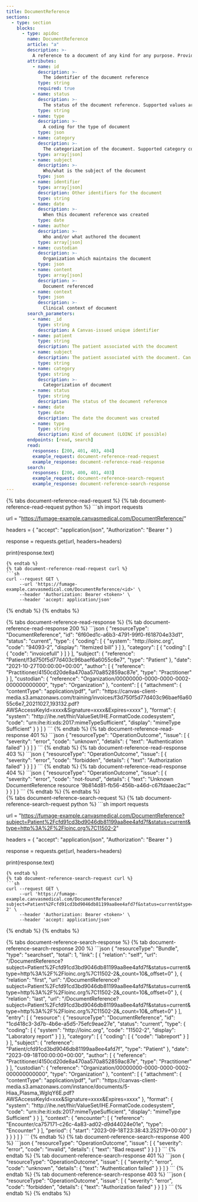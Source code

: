 ```yaml
---
title: DocumentReference
sections:
  - type: section
    blocks:
      - type: apidoc
        name: DocumentReference
        article: "a"
        description: >-
          A reference to a document of any kind for any purpose. Provides metadata about the document so that the document can be discovered and managed. The scope of a document is any seralized object with a mime-type, so includes formal patient centric documents (CDA), cliical notes, scanned paper, and non-patient specific documents like policy text.<br><br>PDFs are generated for lab reports, imaging reports and invoicing associated with a patient.
        attributes:
          - name: id
            description: >-
              The identifier of the document reference
            type: string
            required: true
          - name: status
            description: >-
              The status of the document reference. Supported values are: **current**, **superseded** and **entered-in-error**.
            type: string
          - name: type
            description: >-
              A coding for the type of document
            type: json
          - name: category
            description: >-
              The categorization of the document. Supported category codes are: **labreport**, **imagingreport**, **educationalmaterial** and **invoicefull**.
            type: array[json]
          - name: subject
            description: >-
              Who/what is the subject of the document
            type: json
          - name: identifier
            type: array[json]
            description: Other identifiers for the document
            type: string
          - name: date
            description: >-
              When this document reference was created
            type: date
          - name: author
            description: >-
              Who and/or what authored the document
            type: array[json]
          - name: custodian
            description: >-
              Organization which maintains the document
            type: json
          - name: content
            type: array[json]
            description: >-
              Document referenced
          - name: context
            type: json
            description: >-
              Clinical context of document
        search_parameters:
          - name: _id
            type: string
            description: A Canvas-issued unique identifier
          - name: patient
            type: string
            description: The patient associated with the document
          - name: subject
            description: The patient associated with the document. Can be used interchangeably with the patient parameter.
            type: string
          - name: category
            type: string
            description: >-
              Categorization of document
          - name: status
            type: string
            description: The status of the document reference
          - name: date
            type: date
            description: The date the document was created
          - name: type
            type: string
            description: Kind of document (LOINC if possible)
        endpoints: [read, search]
        read:
          responses: [200, 401, 403, 404]
          example_request: document-reference-read-request
          example_response: document-reference-read-response
        search:
          responses: [200, 400, 401, 403]
          example_request: document-reference-search-request
          example_response: document-reference-search-response
---
```

<div id="document-reference-read-request">
{% tabs document-reference-read-request %}
{% tab document-reference-read-request python %}
```sh
import requests

url = "https://fumage-example.canvasmedical.com/DocumentReference/<id>"

headers = {
    "accept": "application/json",
    "Authorization": "Bearer <token>"
}

response = requests.get(url, headers=headers)

print(response.text)
```
{% endtab %}
{% tab document-reference-read-request curl %}
```sh
curl --request GET \
     --url 'https://fumage-example.canvasmedical.com/DocumentReference/<id>' \
     --header 'Authorization: Bearer <token>' \
     --header 'accept: application/json'
```
{% endtab %}
{% endtabs %}
</div>

<div id="document-reference-read-response">
{% tabs document-reference-read-response %}
{% tab document-reference-read-response 200 %}
```json
{
    "resourceType": "DocumentReference",
    "id": "6f60ed1c-a6b3-4791-99f0-f618704e33d1",
    "status": "current",
    "type": {
        "coding": [
            {
                "system": "http://loinc.org",
                "code": "94093-2",
                "display": "Itemized bill"
            }
        ]
    },
    "category": [
        {
            "coding": [
                {
                    "code": "invoicefull"
                }
            ]
        }
    ],
    "subject": {
        "reference": "Patient/f3d750f5d77d403c96baef6a6055c6e7",
        "type": "Patient"
    },
    "date": "2021-10-27T00:00:00+00:00",
    "author": [
        {
            "reference": "Practitioner/4150cd20de8a470aa570a852859ac87e",
            "type": "Practitioner"
        }
    ],
    "custodian": {
        "reference": "Organization/00000000-0000-0000-0002-000000000000",
        "type": "Organization"
    },
    "content": [
        {
            "attachment": {
                "contentType": "application/pdf",
                "url": "https://canvas-client-media.s3.amazonaws.com/training/invoices/f3d750f5d77d403c96baef6a6055c6e7_20211027_193132.pdf?AWSAccessKeyId=xxxx&Signature=xxxx&Expires=xxxx"
            },
            "format": {
                "system": "http://ihe.net/fhir/ValueSet/IHE.FormatCode.codesystem",
                "code": "urn:ihe:iti:xds:2017:mimeTypeSufficient",
                "display": "mimeType Sufficient"
            }
        }
    ]
}
```
{% endtab %}
{% tab document-reference-read-response 401 %}
```json
{
  "resourceType": "OperationOutcome",
  "issue": [
    {
      "severity": "error",
      "code": "unknown",
      "details": {
        "text": "Authentication failed"
      }
    }
  ]
}
```
{% endtab %}
{% tab document-reference-read-response 403 %}
```json
{
  "resourceType": "OperationOutcome",
  "issue": [
    {
      "severity": "error",
      "code": "forbidden",
      "details": {
        "text": "Authorization failed"
      }
    }
  ]
}
```
{% endtab %}
{% tab document-reference-read-response 404 %}
```json
{
  "resourceType": "OperationOutcome",
  "issue": [
    {
      "severity": "error",
      "code": "not-found",
      "details": {
        "text": "Unknown DocumentReference resource '9b814d81-fb56-456b-a46d-c67fdaaec2ac'"
      }
    }
  ]
}
```
{% endtab %}
{% endtabs %}
</div>


<div id="document-reference-search-request">
{% tabs document-reference-search-request %}
{% tab document-reference-search-request python %}
```sh
import requests

url = "https://fumage-example.canvasmedical.com/DocumentReference?subject=Patient%2Fcfd91cd3bd9046db81199aa8ee4afd7f&status=current&type=http%3A%2F%2Floinc.org%7C11502-2"

headers = {
    "accept": "application/json",
    "Authorization": "Bearer <token>"
}

response = requests.get(url, headers=headers)

print(response.text)
```
{% endtab %}
{% tab document-reference-search-request curl %}
```sh
curl --request GET \
     --url 'https://fumage-example.canvasmedical.com/DocumentReference?subject=Patient%2Fcfd91cd3bd9046db81199aa8ee4afd7f&status=current&type=http%3A%2F%2Floinc.org%7C11502-2' \
     --header 'Authorization: Bearer <token>' \
     --header 'accept: application/json'
```
{% endtab %}
{% endtabs %}
</div>

<div id="document-reference-search-response">
{% tabs document-reference-search-response %}
{% tab document-reference-search-response 200 %}
```json
{
    "resourceType": "Bundle",
    "type": "searchset",
    "total": 1,
    "link":
    [
        {
            "relation": "self",
            "url": "/DocumentReference?subject=Patient%2Fcfd91cd3bd9046db81199aa8ee4afd7f&status=current&type=http%3A%2F%2Floinc.org%7C11502-2&_count=10&_offset=0"
        },
        {
            "relation": "first",
            "url": "/DocumentReference?subject=Patient%2Fcfd91cd3bd9046db81199aa8ee4afd7f&status=current&type=http%3A%2F%2Floinc.org%7C11502-2&_count=10&_offset=0"
        },
        {
            "relation": "last",
            "url": "/DocumentReference?subject=Patient%2Fcfd91cd3bd9046db81199aa8ee4afd7f&status=current&type=http%3A%2F%2Floinc.org%7C11502-2&_count=10&_offset=0"
        }
    ],
    "entry":
    [
        {
            "resource":
            {
                "resourceType": "DocumentReference",
                "id": "1cd418c3-3d7b-4b6e-a5d5-75efc9eae27e",
                "status": "current",
                "type":
                {
                    "coding":
                    [
                        {
                            "system": "http://loinc.org",
                            "code": "11502-2",
                            "display": "Laboratory report"
                        }
                    ]
                },
                "category":
                [
                    {
                        "coding":
                        [
                            {
                                "code": "labreport"
                            }
                        ]
                    }
                ],
                "subject":
                {
                    "reference": "Patient/cfd91cd3bd9046db81199aa8ee4afd7f",
                    "type": "Patient"
                },
                "date": "2023-09-18T00:00:00+00:00",
                "author":
                [
                    {
                        "reference": "Practitioner/4150cd20de8a470aa570a852859ac87e",
                        "type": "Practitioner"
                    }
                ],
                "custodian":
                {
                    "reference": "Organization/00000000-0000-0000-0002-000000000000",
                    "type": "Organization"
                },
                "content":
                [
                    {
                        "attachment":
                        {
                            "contentType": "application/pdf",
                            "url": "https://canvas-client-media.s3.amazonaws.com/instance/documents/5-Hiaa_Plasma_WgIqY6E.pdf?AWSAccessKeyId=xxx&Signature=xxxx&Expires=xxxx"
                        },
                        "format":
                        {
                            "system": "http://ihe.net/fhir/ValueSet/IHE.FormatCode.codesystem",
                            "code": "urn:ihe:iti:xds:2017:mimeTypeSufficient",
                            "display": "mimeType Sufficient"
                        }
                    }
                ],
                "context":
                {
                    "encounter":
                    [
                        {
                            "reference": "Encounter/ca757171-c26c-4a83-ad02-d9d44024e01e",
                            "type": "Encounter"
                        }
                    ],
                    "period":
                    {
                        "start": "2023-09-18T23:38:43.252179+00:00"
                    }
                }
            }
        }
    ]
}
```
{% endtab %}
{% tab document-reference-search-response 400 %}
```json
{
  "resourceType": "OperationOutcome",
  "issue": [
    {
      "severity": "error",
      "code": "invalid",
      "details": {
        "text": "Bad request"
      }
    }
  ]
}
```
{% endtab %}
{% tab document-reference-search-response 401 %}
```json
{
  "resourceType": "OperationOutcome",
  "issue": [
    {
      "severity": "error",
      "code": "unknown",
      "details": {
        "text": "Authentication failed"
      }
    }
  ]
}
```
{% endtab %}
{% tab document-reference-search-response 403 %}
```json
{
  "resourceType": "OperationOutcome",
  "issue": [
    {
      "severity": "error",
      "code": "forbidden",
      "details": {
        "text": "Authorization failed"
      }
    }
  ]
}
```
{% endtab %}
{% endtabs %}
</div>

